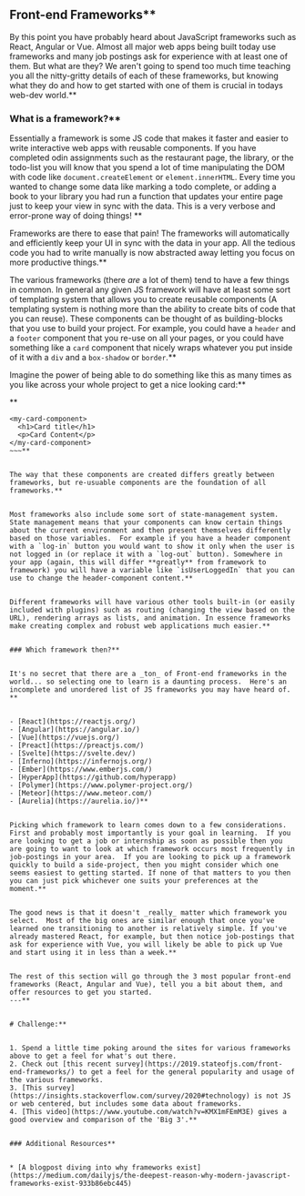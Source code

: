 ## Front-end Frameworks**


By this point you have probably heard about JavaScript frameworks such as React, Angular or Vue. Almost all major web apps being built today use frameworks and many job postings ask for experience with at least one of them. But what are they? We aren't going to spend too much time teaching you all the nitty-gritty details of each of these frameworks, but knowing what they do and how to get started with one of them is crucial in todays web-dev world.**


### What is a framework?**


Essentially a framework is some JS code that makes it faster and easier to write interactive web apps with reusable components. If you have completed odin assignments such as the restaurant page, the library, or the todo-list you will know that you spend a lot of time manipulating the DOM with code like `document.createElement` or `element.innerHTML`. Every time you wanted to change some data like marking a todo complete, or adding a book to your library you had run a function that updates your entire page just to keep your view in sync with the data.  This is a very verbose and error-prone way of doing things! **


Frameworks are there to ease that pain! The frameworks will automatically and efficiently keep your UI in sync with the data in your app. All the tedious code you had to write manually is now abstracted away letting you focus on more productive things.**


The various frameworks (there _are_ a lot of them) tend to have a few things in common.  In general any given JS framework will have at least some sort of templating system that allows you to create reusable components (A templating system is nothing more than the ability to create bits of code that you can reuse). These components can be thought of as building-blocks that you use to build your project.  For example, you could have a `header` and a `footer` component that you re-use on all your pages, or you could have something like a `card` component that nicely wraps whatever you put inside of it with a `div` and a `box-shadow` or `border`.**


Imagine the power of being able to do something like this as many times as you like across your whole project to get a nice looking card:**


**



~~~
<my-card-component>
  <h1>Card title</h1>
  <p>Card Content</p>
</my-card-component>
~~~**


The way that these components are created differs greatly between frameworks, but re-usuable components are the foundation of all frameworks.**


Most frameworks also include some sort of state-management system.  State management means that your components can know certain things about the current environment and then present themselves differently based on those variables.  For example if you have a header component with a `log-in` button you would want to show it only when the user is not logged in (or replace it with a `log-out` button). Somewhere in your app (again, this will differ **greatly** from framework to framework) you will have a variable like `isUserLoggedIn` that you can use to change the header-component content.**


Different frameworks will have various other tools built-in (or easily included with plugins) such as routing (changing the view based on the URL), rendering arrays as lists, and animation. In essence frameworks make creating complex and robust web applications much easier.**


### Which framework then?**


It's no secret that there are a _ton_ of Front-end frameworks in the world... so selecting one to learn is a daunting process.  Here's an incomplete and unordered list of JS frameworks you may have heard of. **


- [React](https://reactjs.org/)
- [Angular](https://angular.io/)
- [Vue](https://vuejs.org/)
- [Preact](https://preactjs.com/)
- [Svelte](https://svelte.dev/)
- [Inferno](https://infernojs.org/)
- [Ember](https://www.emberjs.com/)
- [HyperApp](https://github.com/hyperapp)
- [Polymer](https://www.polymer-project.org/)
- [Meteor](https://www.meteor.com/)
- [Aurelia](https://aurelia.io/)**


Picking which framework to learn comes down to a few considerations.  First and probably most importantly is your goal in learning.  If you are looking to get a job or internship as soon as possible then you are going to want to look at which framework occurs most frequently in job-postings in your area.  If you are looking to pick up a framework quickly to build a side-project, then you might consider which one seems easiest to getting started. If none of that matters to you then you can just pick whichever one suits your preferences at the moment.**


The good news is that it doesn't _really_ matter which framework you select.  Most of the big ones are similar enough that once you've learned one transitioning to another is relatively simple. If you've already mastered React, for example, but then notice job-postings that ask for experience with Vue, you will likely be able to pick up Vue and start using it in less than a week.**


The rest of this section will go through the 3 most popular front-end frameworks (React, Angular and Vue), tell you a bit about them, and offer resources to get you started.
---**


# Challenge:**


1. Spend a little time poking around the sites for various frameworks above to get a feel for what's out there.
2. Check out [this recent survey](https://2019.stateofjs.com/front-end-frameworks/) to get a feel for the general popularity and usage of the various frameworks.
3. [This survey](https://insights.stackoverflow.com/survey/2020#technology) is not JS or web centered, but includes some data about frameworks.
4. [This video](https://www.youtube.com/watch?v=KMX1mFEmM3E) gives a good overview and comparison of the 'Big 3'.**


### Additional Resources**


* [A blogpost diving into why frameworks exist](https://medium.com/dailyjs/the-deepest-reason-why-modern-javascript-frameworks-exist-933b86ebc445)
